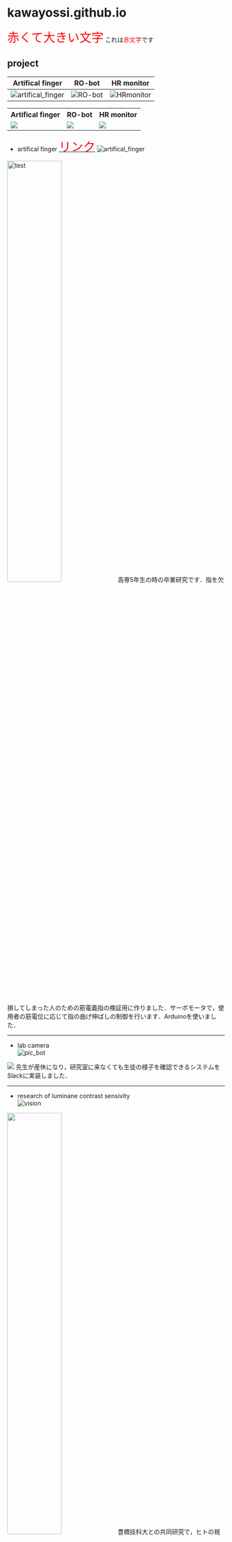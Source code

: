# kawayossi.github.io

<span style="font-size: 200%; color: red;">赤くて大きい文字</span>
これは<span style="color: red; ">赤文字</span>です


## project
|Artifical finger|RO-bot|HR monitor|
|---|---|---|
|![artifical_finger](https://github.com/kawayossi/kawayossi.github.io/blob/img/artifical_finger.jpg?raw=true)|![RO-bot](https://github.com/kawayossi/kawayossi.github.io/blob/img/RO-bot_icon.png?raw=true)|![HRmonitor](https://github.com/kawayossi/kawayossi.github.io/blob/img/HRmonitor.jpg?raw=true)|
<table>
<tr>
  <th>Artifical finger</th>
  <th>RO-bot</th>
  <th>HR monitor</th>
</tr>
<tr>
<td><img src="https://github.com/kawayossi/kawayossi.github.io/blob/img/AFicon.PNG"></td>
<td><img src="https://github.com/kawayossi/kawayossi.github.io/blob/img/RO-bot_icon.png"></td>
<td><img src="https://github.com/kawayossi/kawayossi.github.io/blob/img/HRicon.PNG"></td>
</tr>
</table>



* artifical finger
[<span style="font-size: 200%; color: red;">リンク</span>](https://kawayossi.github.io/page)
![artifical_finger](https://github.com/kawayossi/kawayossi.github.io/blob/img/artifical_finger.jpg?raw=true)  
<img src="https://github.com/kawayossi/kawayossi.github.io/blob/img/artifical_finger.jpg" alt="test" width="50%">
高専5年生の時の卒業研究です．指を欠損してしまった人のための筋電義指の検証用に作りました．サーボモータで，使用者の筋電位に応じて指の曲げ伸ばしの制御を行います．Arduinoを使いました．

------
* lab camera  
![pic_bot](https://github.com/kawayossi/kawayossi.github.io/blob/img/pic_bot.png?raw=true)  
<img src="https://github.com/kawayossi/kawayossi.github.io/blob/img/pic_bot.png">  
先生が産休になり，研究室に来なくても生徒の様子を確認できるシステムをSlackに実装しました．

---
* research of luminane contrast sensivity  
![vision](https://github.com/kawayossi/kawayossi.github.io/blob/img/Contrast_poster.jpg?raw=true)  
<img src="https://github.com/kawayossi/kawayossi.github.io/blob/img/Contrast_poster.jpg" width="50%">  
豊橋技科大との共同研究で，ヒトの視覚能力に関する研究に携わりました．査読付き論文も出ています．

---
* RO-bot  
![RO-bot](https://github.com/kawayossi/kawayossi.github.io/blob/img/RO-bot_icon.png?raw=true)  
<img src="https://github.com/kawayossi/kawayossi.github.io/blob/img/RO-bot_icon.png">  
ハッカソンで，RO機器の水漏れを検知しお知らせするシステムを試作し提案しました．短期間での実装力が評価され，最優秀賞を頂くことができました．

---
* 3D environment measurement  
![uwb](https://github.com/kawayossi/kawayossi.github.io/blob/img/UWB_poster.jpg?raw=true)  
<img src="https://github.com/kawayossi/kawayossi.github.io/blob/img/UWB_poster.jpg" width="50%">  
LocationMindとのインターンで開発しました．国際学会のIEEE　Sensors　Conference　2022で発表しました．

---
* heartbeat visualize device  
![HRmonitor](https://github.com/kawayossi/kawayossi.github.io/blob/img/HRmonitor.jpg?raw=true)  
<img src="https://github.com/kawayossi/kawayossi.github.io/blob/img/HRmonitor.jpg" width="50%">  
リブト株式会社でのアルバイト中に開発を行いました．CEATECや八王子ものづくりEXPOで展示し，様々な人に使っていただきました．

---
* emg & move syncronization system using mediapipe  
![emg](https://github.com/kawayossi/kawayossi.github.io/blob/img/EMG_poster.jpg?raw=true)  
<img src="https://github.com/kawayossi/kawayossi.github.io/blob/img/EMG_poster.jpg" width="50%">  
体育教員からニーズを伺い，部活での指導時に役立つシステムを実装しました．

* 

